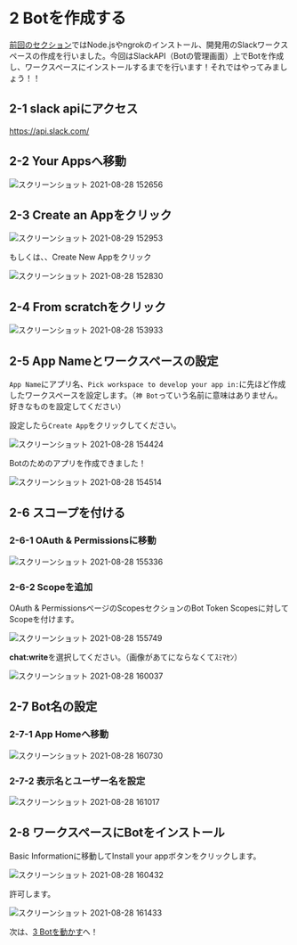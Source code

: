 # 2 Botを作成する
[前回のセクション](../README.md)ではNode.jsやngrokのインストール、開発用のSlackワークスペースの作成を行いました。今回はSlackAPI（Botの管理画面）上でBotを作成し、ワークスペースにインストールするまでを行います！それではやってみましょう！！

## 2-1 slack apiにアクセス
https://api.slack.com/

## 2-2 Your Appsへ移動

![スクリーンショット 2021-08-28 152656](https://user-images.githubusercontent.com/38881185/131208912-e985a4d6-40b3-4e7f-ae30-bcb1c0fb2422.png)

## 2-3 Create an Appをクリック
![スクリーンショット 2021-08-29 152953](https://user-images.githubusercontent.com/38881185/131241010-53055d78-df9f-4957-a7c3-c69d433a898c.png)

もしくは、、Create New Appをクリック

![スクリーンショット 2021-08-28 152830](https://user-images.githubusercontent.com/38881185/131208957-5256db95-d338-45c6-80be-10d604331780.png)

## 2-4 From scratchをクリック

![スクリーンショット 2021-08-28 153933](https://user-images.githubusercontent.com/38881185/131209056-8f2eca8b-c615-4235-a317-69eef13b0835.png)

## 2-5 App Nameとワークスペースの設定
`App Name`にアプリ名、`Pick workspace to develop your app in:`に先ほど作成したワークスペースを設定します。（`神 Bot`っていう名前に意味はありません。好きなものを設定してください）

設定したら`Create App`をクリックしてください。

![スクリーンショット 2021-08-28 154424](https://user-images.githubusercontent.com/38881185/131209169-ad96010e-fba3-4845-b5c8-561d1fd8124d.png)

Botのためのアプリを作成できました！

![スクリーンショット 2021-08-28 154514](https://user-images.githubusercontent.com/38881185/131209200-a51ae52e-64ce-48aa-8cf6-bad7071bab32.png)

## 2-6 スコープを付ける
### 2-6-1 OAuth & Permissionsに移動

![スクリーンショット 2021-08-28 155336](https://user-images.githubusercontent.com/38881185/131209469-32443405-e111-4441-a088-825640c25f33.png)

### 2-6-2 Scopeを追加
OAuth & PermissionsページのScopesセクションのBot Token Scopesに対してScopeを付けます。

![スクリーンショット 2021-08-28 155749](https://user-images.githubusercontent.com/38881185/131209617-da2d8dac-0b1d-44b1-8432-e4e807f3c109.png)

**chat:write**を選択してください。（画像があてにならなくてｽﾐﾏｾﾝ）

![スクリーンショット 2021-08-28 160037](https://user-images.githubusercontent.com/38881185/131209642-a614fae7-9d34-4169-a472-f2abe1099a40.png)


## 2-7 Bot名の設定
### 2-7-1 App Homeへ移動

![スクリーンショット 2021-08-28 160730](https://user-images.githubusercontent.com/38881185/131209854-cd91d29e-8cfa-43ab-a4fe-19e4a6335f1c.png)

### 2-7-2 表示名とユーザー名を設定

![スクリーンショット 2021-08-28 161017](https://user-images.githubusercontent.com/38881185/131209898-794a9730-8531-4cdc-b0b8-c432c78eaddb.png)


## 2-8 ワークスペースにBotをインストール
Basic Informationに移動してInstall your appボタンをクリックします。

![スクリーンショット 2021-08-28 160432](https://user-images.githubusercontent.com/38881185/131209766-22da77bd-c204-4180-ba3f-5e58b6ffda69.png)

許可します。

![スクリーンショット 2021-08-28 161433](https://user-images.githubusercontent.com/38881185/131209978-38ef0a8c-573d-456c-a999-50bfd55f36b9.png)

次は、[3 Botを動かす](./run-bot.md)へ！
